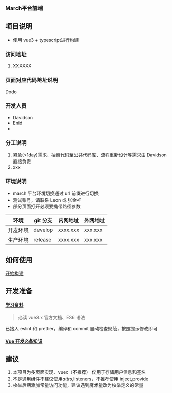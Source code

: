### March平台前端

## 项目说明  

- 使用 vue3 + typescript进行构建

### 访问地址

1. XXXXXX

### 页面对应代码地址说明
Dodo

### 开发人员

- Davidson
- Enid
- 

### 分工说明

1. 紧急(<1day)需求，抽离代码至公共代码库、流程重新设计等需求由 Davidson 直接负责
2. xxx

### 环境说明

- march 平台环境切换通过 url 前缀进行切换
- 测试账号，请联系 Leon 或 张金祥
- 部分页面打开必须要携带路径参数

|    环境  | git 分支 |     内网地址             |      外网地址          | 
| -------- | -------- |---------------------| ----------------------------- | 
| 开发环境 | develop   | xxxx.xxx   | xxx.xxx   |
| 生产环境 | release   | xxxx.xxx  | xxx.xxx   |

## 如何使用

[开始构建](https://git.code.oa.com/andon-fe/feflow-devkit-andon-page)

## 开发准备

#### [学习资料](http://tapd.oa.com/service_product_center/markdown_wikis/view#1010156421008656143)

> 必读 vue3.x 官方文档、ES6 语法

已接入 eslint 和 prettier，编译和 commit 自动检查规范，按照提示修改即可

#### [Vue 开发必备知识](https://cn.vuejs.org/guide/introduction.html)

## 建议

1. 本项目为多页面实现、vuex（不推荐） 仅用于存储用户信息和签名
2. 不是通用组件不建议使用$attrs,$listeners，不推荐使用 inject,provide
3. 枚举后期添加常量访问功能，建议遇到魔术量改为枚举定义的常量
